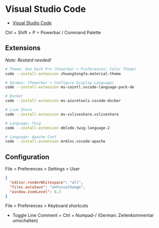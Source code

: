 # Visual Studio Code

* [Visual Studio Code](https://code.visualstudio.com/)

Ctrl + Shift + P = Powerbar / Command Palette

## Extensions

*Note: Restard needed!*

```bash
# Theme: One Dark Pro (Powerbar > Preferences: Color Theme)
code --install-extension zhuangtongfa.material-theme

# German: (Powerbar > Configure Display Language)
code --install-extension ms-ceintl.vscode-language-pack-de

# Docker
code --install-extension ms-azuretools.vscode-docker

# Live Share
code --install-extension ms-vsliveshare.vsliveshare

# Language: Twig
code --install-extension mblode.twig-language-2

# Language: Apache Conf
code --install-extension mrmlnc.vscode-apache
```

## Configuration

File > Preferences > Settings > User

```json
{
  "editor.renderWhitespace": "all",
  "files.autoSave": "onFocusChange",
  "window.zoomLevel": 0.3
}
```

File > Preferences > Keyboard shortcuts

* Toggle Line Comment = Ctrl + Numpad-/ (German: Zeilenkommentar umschalten)

